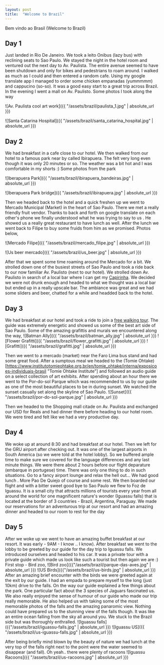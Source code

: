 ```yaml
---
layout: post
title:  "Welcome to Brazil"
---
```

Bem vindo ao Brasil (Welcome to Brazil) 

Day 1
-----
Just landed in Rio De Janeiro. We took a leito Onibus (lazy bus) with reclining seats to Sao Paulo. We stayed the night in the hotel room and ventured out the next day to Av. Paulista. The entire avenue seemed to have been shutdown and only for bikes and pedestrians to roam around. I walked as much as I could and then entered a random cafe. Using my google translate app I managed to order some chicken empanadas (yummmmm) and cappucino (so-so). It was a good easy start to a great trip across Brazil.
In the evening I went a mall on Av. Paulisto. Some photos I took along the way

 ![Av. Paulista cool art work]({{ "/assets/brazil/paulista_1.jpg" | absolute_url }})

![Santa Catarina Hospital]({{ "/assets/brazil/santa_catarina_hospital.jpg" | absolute_url }})

Day 2
-----
We had breakfast in a cafe close to our hotel. We then walked from our hotel to a famous park near by called Ibirapuera. The felt very long even though it was only 20 minutes or so. The weather was a bit hot and I was comfortable in my shorts :) Some photos from the park

![Iberapuera Park]({{ "/assets/brazil/ibirapuera_bandeiras.jpg" | absolute_url }})

![Iberapuera Park bridge]({{ "/assets/brazil/ibirapuera.jpg" | absolute_url }})

Then we headed back to the hotel and a quick freshen up we went to Mercado Municipal (Market) in the heart of Sao Paulo. There we met a really friendly fruit vendor. Thanks to back and forth on google translate on each other's phone we finally understood what he was trying to say to us . He showed us a really great restaurant to have lunch as well. After the lunch we went back to Filipe to buy some fruids from him as we promised. Photos below,

![Mercado Filipe]({{ "/assets/brazil/mercado_filipe.jpg" | absolute_url }})

![Us beer mercado]({{ "/assets/brazil/us_beer.jpg" | absolute_url }})

After that we spent some time roaming around the Mercado for a bit. We strolled down one of the busiest streets of Sao Paulo and took a ride back to our now familiar Av. Paulisto (next to our hotel). We strolled down Av. Paulisto in search of a local bar where I can get my [Capirinha](https://en.wikipedia.org/wiki/Caipirinha "Caipirinha"). We decided we were not drunk enough and headed to what we thought was a local bar but ended up in a really upscale bar. The ambiance was great and we had some sliders and beer, chatted for a while and headded back to the hotel. 

Day 3
-----
We had breakfast at our hotel and took a ride to join a [free walking tour](https://www.facebook.com/spfreewalkingtour/?ref=br_rs "free walking tour"). The guide was extremely energetic and showed us some of the best art side of Sao Paulo. Some of the amazing grafittis and murals we encountered along the way,
![Batman Ally]({{ "/assets/brazil/batman_ally.jpg" | absolute_url }})
![Flower Grafitti]({{ "/assets/brazil/flower_grafitti.jpg" | absolute_url }})
![Grafitti]({{ "/assets/brazil/grafitti.jpg" | absolute_url }})

Then we went to a mercado (market) near the Faro Lima bus stand and had some great food. After a sumptous meal we headed to the (Tomie Ohtake)[https://www.institutotomieohtake.org.br/en/tomie_ohtake/interna/exposicoes-individuais-brasil "Tomie Ohtake Institute"] and followed an audio guide on a select collection of art exhibits. After spending about an hour there we went to the Por-do-sol Parque which was recommended to us by our guide as one of the most beautiful places to be in during sunset. We watched the sunset casually set along the skyline of Sao Paulo. 
![Sunset]({{ "/assets/brazil/por-do-sol-parque.jpg" | absolute_url }})

Then we headed to the Shopping mall citade on Av. Paulista and exchanged our USD for Reals and had dinner there before heading to our hotel room. We were tired and felt like we had a very productive day.

Day 4
-----
We woke up at around 8:30 and had breakfast at our hotel. Then we left for the GRU airport after checking out. It was one of the largest airports in South America (so we were told at the hotel lobby). So we buffered ample time to make sure we covered for the language differences and any last minute things. We were there about 2 hours before our flight deparature (embarque in portugese) time. There was only one thing to do in such situations. Go to a fancy airport lounge and relax the hell out... We had good lunch . More Pao De Quiejo of course and some rest. We then boarded our flight and with a bitter sweet good bye to Sao Paulo we flew to Foz de Iguassu. It is a small city that attracts millions of tourists every year from all around the world for one magnificent nature's wonder (Iguassu falls) that is located at the border of 3 countries - Brazil, Argentina, Paraguay.  We made our reservations for an adventurous trip at our resort and had an amazing dinner and headed to our room to rest for the day

Day 5
-----
After we woke up we went to have an amazing buffet breakfast at our resort. It was early - 9AM - I know .. I know). After breakfast we went to the lobby to be greeted by our guide for the day trip to Iguassu falls. We introduced ourselves and headed to his car. It was a private tour with a private guide which made us look like such a tourist but then again we are :) First stop - Bird zoo,
![Bird zoo]({{"/assets/brazil/parque-das-aves.jpg" | absolute_url }})
![US Birds]({{"/assets/brazil/us-birds.jpg" | absolute_url }})
After an amazing brief encounter with the birds we were greeted again at the exit by our guide. I had an empada to prepare myself to the long (just 10km) drive to the falls. On the way our guide explained a few things about the park. One particular fact about the 3 species of Jaguars fascinated us. We also really enjoyed the sense of humour of our guide who made our trip really memorable. He also helped us with taking some of the most memorable photos of the falls and the amazing panaromic view. Nothing could have prepared us to the stunning view of the falls though. It was like an entire ocean falling from the sky all around you. We stuck to the Brazil side but was thoroughly enthralled.
![Iguassu falls]({{"/assets/brazil/iguassu-falls.jpg" | absolute_url }})
![Iguassu US]({{ "/assets/brazil/us-iguassu-falls.jpg" | absolute_url }})

After being briefly mind blown by the beauty of nature we had lunch at the very top of the falls right next to the point were the water seemed to disappear (and fall).
Oh yeah.. there were plenty of racoons
![Iguassu Racoons]({{ "/assets/brazil/us-racoons.jpg" | absolute_url }})

